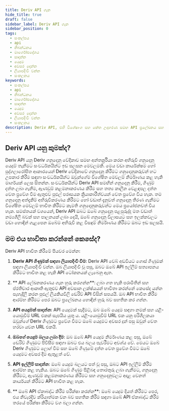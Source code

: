 ```yaml
---
title: Deriv API ගැන
hide_title: true
draft: false
sidebar_label: Deriv API ගැන
sidebar_position: 0
tags:
  - සංකල්පය
  - api
  - නිබන්ධනය
  - මාර්ගෝපදේශය
  - සාදන්න
  - යෙදුම
  - අවසර දෙන්න
  - ලියාපදිංචි වන්න
  - සංකලනය
keywords:
  - සංකල්පය
  - api
  - නිබන්ධනය
  - මාර්ගෝපදේශය
  - සාදන්න
  - යෙදුම
  - අවසර දෙන්න
  - ලියාපදිංචි වන්න
  - සංකලනය
description: Deriv API, එහි විශේෂාංග සහ කේත උදාහරණ සමඟ API ප්‍රලේඛනය සහ ඔබේ ගනුදෙනු යෙදුම ගොඩනැගීමට එය භාවිත කරන ආකාරය ගැන ඉගෙන ගන්න.
---
```


## Deriv API යනු කුමක්ද?

Deriv API යනු Deriv ගනුදෙනු වේදිකාව සමඟ අන්තර්ක්‍රියා කරන අභිරුචි ගනුදෙනු යෙදුම් තැනීමට සංවර්ධකයින්ට ඉඩ සලසන මෙවලමකි. මෙය වඩා කාර්යක්ෂම හෝ පුද්ගලාරෝපිත ආකාරයෙන් Deriv වේදිකාවේ ගනුදෙනු කිරීමට ගනුදෙනුකරුවන් හට උපකාර කිරීම සඳහා සංවර්ධකයින්ට ඔවුන්ගේම විශේෂිත මෙවලම් නිර්මාණය කළ හැකි මාර්ගයක් ලෙස සිතන්න. සංවර්ධකයින්ට Deriv API සමඟින් ගනුදෙනු කිරීම, ගිණුම් දත්ත ලබා ගැනීම, ඇණවුම් කළමනාකරණය කිරීම සහ තත්‍ය කාලීන වෙළඳපල දත්ත වෙත ප්‍රවේශ වීම ඇතුළුව පුළුල් පරාසයක ක්‍රියාකාරීත්වයන් වෙත ප්‍රවේශ විය හැක. තම ගනුදෙනු අත්දැකීම් අභිරුචිකරණය කිරීමට හෝ වඩාත් දැනුවත් ගනුදෙනු තීරණ ගැනීමට විශේෂිත මෙවලම් භාවිත කිරීමට කැමති ගනුදෙනුකරුවන්ට මෙය ප්‍රයෝජනවත් විය හැක. සමස්තයක් වශයෙන්, Deriv API ඔබට ඔබේ ගනුදෙනු පළපුරුද්ද මත වඩාත් නම්‍යශීලී බවක් සහ පාලනයක් ලබා දෙයි, ඔබේ ගනුදෙනු විලාසයට සහ ඉලක්කවලට වඩා හොඳින් ගැළපෙන ඔබේම අභිරුචි කළ විසඳුම් නිර්මාණය කිරීමට ඔබට ඉඩ සලසයි.

## මම එය භාවිතා කරන්නේ කෙසේද?

Deriv API භාවිත කිරීමේ පියවර මෙන්න:

1. **Deriv API ගිණුමක් සඳහා ලියාපදිංචි වීම**: Deriv API වෙබ් අඩවියට ගොස් ගිණුමක් සඳහා ලියාපදිංචි වන්න. ඔබ ලියාපදිංචි වූ පසු, ඔබට ඔබේ API ඉල්ලීම් සත්‍යාපනය කිරීමට භාවිත කළ හැකි API ටෝකනයක් ලැබෙනු ඇත.

2. \*\* API ලේඛනකරණය ගැන හුරු කරගන්න\*\*: ලබා ගත හැකි පරාමිතීන් සහ ප්රතිචාර ආකෘති ඇතුළුව API අවසාන ලක්ෂ්යයන් භාවිතා කරන්නේ කෙසේද යන්න පැහැදිලි කරන පුළුල් ලියකියවිලි ඩෙරිව් API විසින් සපයයි. ඔබ API භාවිත කිරීම ආරම්භ කිරීමට පෙර ඔබට ප්‍රලේඛනය හොඳින් හුරු බව සහතික කර ගන්න.

3. **API යෙදුමක් සාදන්න**: API යෙදුමක් සෑදීමට, ඔබ ඔබේ යෙදුම සඳහා නමක් සහ යළි-යොමුවීම් URL එකක් සැපයිය යුතු ය. යළි-යොමුවීම් URL එක යනු පරිශීලකයා ඔවුන්ගේ Deriv ගිණුමට ප්‍රවේශ වීමට ඔබේ යෙදුමට අවසර දුන් පසු ඔවුන් වෙත හරවා යවන URL එකයි.

4. **ඔබගේ යෙදුම බලය ලබා දීම**: ඔබ ඔබේ API යෙදුම නිර්මාණය කළ පසු, ඔබේ ඩෙරිව් ගිණුමට පිවිසීම සඳහා ඔබට එය බලය පැවරීමට අවශ්ය වේ. මෙයට ඔබේ Deriv ගිණුමට ලොග් වීම සහ ඔබේ ගිණුමේ දත්ත වෙත ප්‍රවේශ වීමට ඔබේ යෙදුමට අවසර දීම ඇතුළත් වේ.

5. **API ඉල්ලීම් සාදන්න**: ඔබේ යෙදුම බලයට පත් වූ පසු, ඔබට API ඉල්ලීම් කිරීම ආරම්භ කළ හැකිය. ඔබට ඔබේ ගිණුම පිළිබඳ තොරතුරු ලබා ගැනීමට, ගනුදෙනු කිරීමට, ඇණවුම් කළමනාකරණය කිරීමට සහ ගනුදෙනුවලට අදාළ වෙනත් කාර්යයන් කිරීමට API භාවිත කළ හැක.

6. \*\* ඔබේ API ඒකාබද්ධ කිරීම පරීක්ෂා කරන්න\*\*: ඔබේ යෙදුම දියත් කිරීමට පෙර, එය නිවැරදිව ක්රියාත්මක වන බව සහතික කිරීම සඳහා ඔබේ API ඒකාබද්ධ කිරීම තරයේ පරීක්ෂා කිරීමට වග බලා ගන්න.
